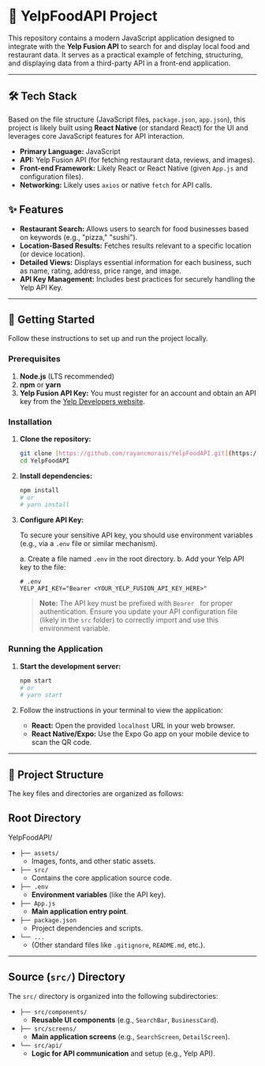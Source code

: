 # 🍔 YelpFoodAPI Project

This repository contains a modern JavaScript application designed to integrate with the **Yelp Fusion API** to search for and display local food and restaurant data. It serves as a practical example of fetching, structuring, and displaying data from a third-party API in a front-end application.

---

## 🛠️ Tech Stack

Based on the file structure (JavaScript files, `package.json`, `app.json`), this project is likely built using **React Native** (or standard React) for the UI and leverages core JavaScript features for API interaction.

* **Primary Language:** JavaScript
* **API:** Yelp Fusion API (for fetching restaurant data, reviews, and images).
* **Front-end Framework:** Likely React or React Native (given `App.js` and configuration files).
* **Networking:** Likely uses `axios` or native `fetch` for API calls.

## ✨ Features

* **Restaurant Search:** Allows users to search for food businesses based on keywords (e.g., "pizza," "sushi").
* **Location-Based Results:** Fetches results relevant to a specific location (or device location).
* **Detailed Views:** Displays essential information for each business, such as name, rating, address, price range, and image.
* **API Key Management:** Includes best practices for securely handling the Yelp API Key.

---

## 🚀 Getting Started

Follow these instructions to set up and run the project locally.

### Prerequisites

1.  **Node.js** (LTS recommended)
2.  **npm** or **yarn**
3.  **Yelp Fusion API Key:** You must register for an account and obtain an API key from the [Yelp Developers website](https://www.yelp.com/developers).

### Installation

1.  **Clone the repository:**
    ```bash
    git clone [https://github.com/rayancmorais/YelpFoodAPI.git](https://github.com/rayancmorais/YelpFoodAPI.git)
    cd YelpFoodAPI
    ```

2.  **Install dependencies:**
    ```bash
    npm install
    # or 
    # yarn install
    ```

3.  **Configure API Key:**

    To secure your sensitive API key, you should use environment variables (e.g., via a `.env` file or similar mechanism).

    a. Create a file named `.env` in the root directory.
    b. Add your Yelp API key to the file:

    ```
    # .env
    YELP_API_KEY="Bearer <YOUR_YELP_FUSION_API_KEY_HERE>"
    ```

    > **Note:** The API key must be prefixed with `Bearer ` for proper authentication. Ensure you update your API configuration file (likely in the `src` folder) to correctly import and use this environment variable.

### Running the Application

1.  **Start the development server:**
    ```bash
    npm start
    # or
    # yarn start
    ```

2.  Follow the instructions in your terminal to view the application:
    * **React:** Open the provided `localhost` URL in your web browser.
    * **React Native/Expo:** Use the Expo Go app on your mobile device to scan the QR code.

---

## 📂 Project Structure

The key files and directories are organized as follows:

## Root Directory
YelpFoodAPI/
* `├── assets/`
    * Images, fonts, and other static assets.
* `├── src/`
    * Contains the core application source code.
* `├── .env`
    * **Environment variables** (like the API key).
* `├── App.js`
    * **Main application entry point**.
* `├── package.json`
    * Project dependencies and scripts.
* `└── ...`
    * (Other standard files like `.gitignore`, `README.md`, etc.).

---

## Source (`src/`) Directory

The `src/` directory is organized into the following subdirectories:

* `├── src/components/`
    * **Reusable UI components** (e.g., `SearchBar`, `BusinessCard`).
* `├── src/screens/`
    * **Main application screens** (e.g., `SearchScreen`, `DetailScreen`).
* `└── src/api/`
    * **Logic for API communication** and setup (e.g., Yelp API).


